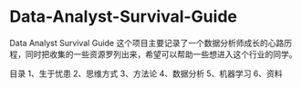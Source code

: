 # Data-Analyst-Survival-Guide
Data Analyst Survival Guide
这个项目主要记录了一个数据分析师成长的心路历程，同时把收集的一些资源罗列出来，希望可以帮助一些想进入这个行业的同学。

目录
1、生于忧患
2、思维方式
3、方法论
4、数据分析
5、机器学习
6、资料
